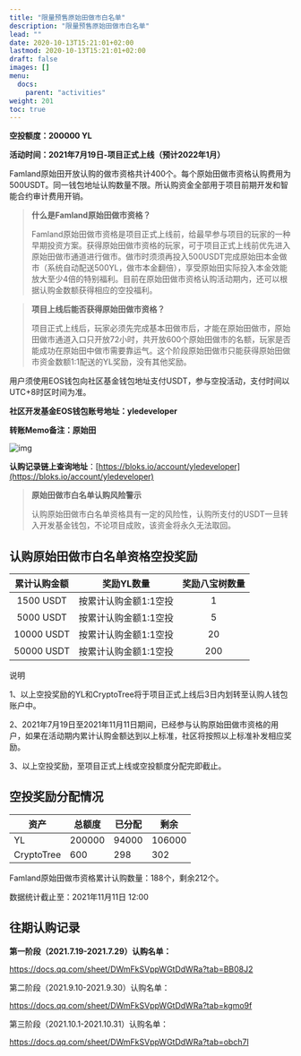 ```yaml
---
title: "限量预售原始田做市白名单"
description: "限量预售原始田做市白名单"
lead: ""
date: 2020-10-13T15:21:01+02:00
lastmod: 2020-10-13T15:21:01+02:00
draft: false
images: []
menu:
  docs:
    parent: "activities"
weight: 201
toc: true
---
```


**空投额度：200000 YL**

**活动时间：2021年7月19日-项目正式上线（预计2022年1月）**

Famland原始田开放认购的做市资格共计400个。每个原始田做市资格认购费用为500USDT。同一钱包地址认购数量不限。所认购资金全部用于项目前期开发和智能合约审计费用开销。

> **什么是Famland原始田做市资格？**
>
> Famland原始田做市资格是项目正式上线前，给最早参与项目的玩家的一种早期投资方案。获得原始田做市资格的玩家，可于项目正式上线前优先进入原始田做市通道进行做市。做市时须须再投入500USDT完成原始田本金做市（系统自动配送500YL，做市本金翻倍），享受原始田实际投入本金效能放大至少4倍的特别福利。目前在原始田做市资格认购活动期内，还可以根据认购金数额获得相应的空投福利。

> **项目上线后能否获得原始田做市资格？**
>
> 项目正式上线后，玩家必须先完成基本田做市后，才能在原始田做市，原始田做市通道入口只开放72小时，共开放600个原始田做市的名额，玩家是否能成功在原始田中做市需要靠运气。这个阶段原始田做市只能获得原始田做市资金数额1:1配送的YL奖励，没有其他奖励。

用户须使用EOS钱包向社区基金钱包地址支付USDT，参与空投活动，支付时间以UTC+8时区时间为准。

**社区开发基金EOS钱包账号地址：yledeveloper**

**转账Memo备注：原始田**

![img](https://2921122931-files.gitbook.io/~/files/v0/b/gitbook-x-prod.appspot.com/o/spaces%2FesNmDYwd0kMLWNkYWMQR%2Fuploads%2FdoKr9Uw8QOiTocjzA0xC%2Fimage.png?alt=media&token=f4ee87a1-265e-4a53-a61f-98123ca3064b)

**认购记录链上查询地址**：[https://bloks.io/account/yledeveloper](https://bloks.io/account/yledeveloper)

> **原始田做市白名单认购风险警示**
>
> 认购原始田做市白名单资格具有一定的风险性，认购所支付的USDT一旦转入开发基金钱包，不论项目成败，该资金将永久无法取回。



## 认购原始田做市白名单资格空投奖励

| 累计认购金额 |      奖励YL数量       | 奖励八宝树数量 |
| :----------: | :-------------------: | :------------: |
|  1500 USDT   | 按累计认购金额1:1空投 |       1        |
|  5000 USDT   | 按累计认购金额1:1空投 |       5        |
|  10000 USDT  | 按累计认购金额1:1空投 |       20       |
|  50000 USDT  | 按累计认购金额1:1空投 |      200       |

说明

1、以上空投奖励的YL和CryptoTree将于项目正式上线后3日内划转至认购人钱包账户中。

2、2021年7月19日至2021年11月11日期间，已经参与认购原始田做市资格的用户，如果在活动期内累计认购金额达到以上标准，社区将按照以上标准补发相应奖励。

3、以上空投奖励，至项目正式上线或空投额度分配完即截止。



## 空投奖励分配情况

| 资产       | 总额度 | 已分配 | 剩余   |
| ---------- | ------ | ------ | ------ |
| YL         | 200000 | 94000  | 106000 |
| CryptoTree | 600    | 298    | 302    |

Famland原始田做市资格累计认购数量：188个，剩余212个。

数据统计截止至：2021年11月11日 12:00

  

## 往期认购记录

**第一阶段（2021.7.19-2021.7.29）认购名单：** 

https://docs.qq.com/sheet/DWmFkSVppWGtDdWRa?tab=BB08J2

第二阶段（2021.9.10-2021.9.30）认购名单：

https://docs.qq.com/sheet/DWmFkSVppWGtDdWRa?tab=kgmo9f

第三阶段（2021.10.1-2021.10.31）认购名单：

https://docs.qq.com/sheet/DWmFkSVppWGtDdWRa?tab=obch7l
